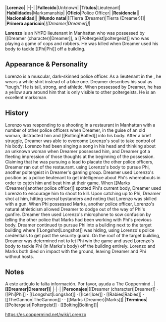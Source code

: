 |**Lorenzo**|
|-|-|
|**Fallecido**|*Unknown*|
|**Títulos**|Lieutenant|
|**Habilidades**|Marksmanship|
|**Oficio**|Police Officer|
|**Residencia**||
|**Nacionalidad**||
|**Mundo natal**|[[Tierra (Dreamer)\|Tierra (Dreamer)]]|
|**Primera aparición**|*[[Dreamer\|Dreamer]]*|

**Lorenzo** is an NYPD lieutenant in Manhattan who was possessed by [[Dreamer (character)\|Dreamer]], a [[Poltergeist\|poltergeist]] who was playing a game of cops and robbers. He was killed when Dreamer used his body to tackle [[Phi\|Phi]] off a building.

## Appearance & Personality
Lorenzo is a muscular, dark-skinned police officer. As a lieutenant in the , he wears a white shirt instead of a blue one. Dreamer describes his soul as "tough." He is tall, strong, and athletic. When possessed by Dreamer, he has a yellow aura around him that is only visible to other poltergeists. He is an excellent marksman.

## History
Lorenzo was responding to a shooting in a restaurant in Manhattan with a number of other police officers when Dreamer, in the guise of an old woman, distracted him and [[Bolting\|Bolted]] into his body. After a brief struggle, Dreamer was able to overcome Lorenzo's soul to take control of his body. Lorenzo had been singing a song in his head and thinking about an unknown woman when Dreamer possessed him, and Dreamer got a fleeting impression of those thoughts at the beginning of the possession. Claiming that he was pursuing a lead to placate the other police officers, Dreamer ran out of the restaurant. using Lorenzo's body to pursue Phi, another poltergeist in Dreamer's gaming group.
Dreamer used Lorenzo's position as a police lieutenant to get intelligence about Phi's whereabouts in order to catch him and beat him at their game. When [[Marks (Dreamer)\|another police officer]] spotted Phi's current body, Dreamer used Lorenzo to encourage him to shoot to kill. Upon catching up to Phi, Dreamer shot at him, hitting several bystanders and noting that Lorenzo was skilled with a gun. When Phi possessed Marks, another police officer, Lorenzo's natural athleticism allowed Dreamer to dodge out of the way of Phi's gunfire. Dreamer then used Lorenzo's microphone to sow confusion by telling the other police that Marks had been working with Phi's previous body. Dreamer continued to pursue Phi into a building next to the target building where [[Longshot\|Longshot]] was hiding, using Lorenzo's police credentials to get past the security guard.
On the roof of the target building, Dreamer was determined not to let Phi win the game and used Lorenzo's body to tackle Phi (in Marks's body) off the building entirely. Lorenzo and Marks both died on impact with the ground, leaving Dreamer and Phi without hosts.

## Notes

A este artículo le falta información. Por favor, ayuda a The Coppermind .
|**[[Dreamer\|Dreamer]]**|
|-|-|
|**Personajes**|[[Dreamer (character)\|Dreamer]] · [[Phi\|Phi]] · [[Longshot\|Longshot]] · [[Icer\|Icer]] · [[Rabies\|Rabies]] · [[TheGannon\|TheGannon]] ·  · [[Marks (Dreamer)\|Marks]]|
|**Términos**|[[Poltergeist\|Poltergeist]] · [[Bolting\|Bolting]]|



https://es.coppermind.net/wiki/Lorenzo